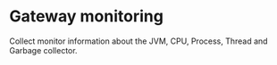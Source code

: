 # Gateway monitoring

Collect monitor information about the JVM, CPU, Process, Thread and Garbage collector.

